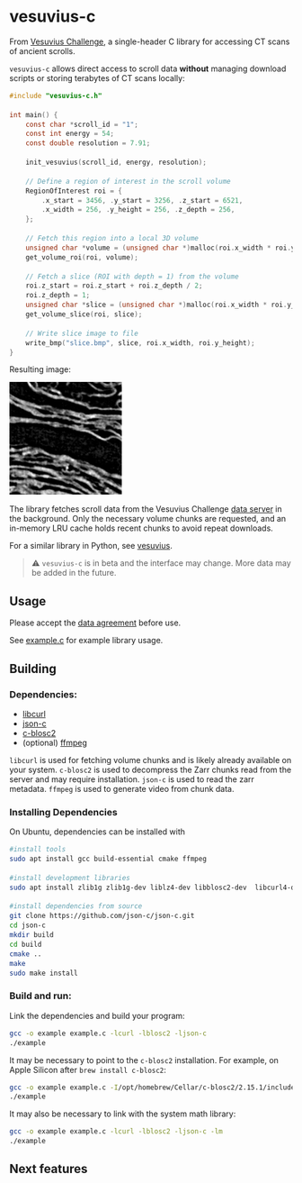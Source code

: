 # vesuvius-c

From [Vesuvius Challenge](https://scrollprize.org), a single-header C library for accessing CT scans of ancient scrolls.

`vesuvius-c` allows direct access to scroll data **without** managing download scripts or storing terabytes of CT scans locally:

```c
#include "vesuvius-c.h"

int main() {
    const char *scroll_id = "1";
    const int energy = 54;
    const double resolution = 7.91;

    init_vesuvius(scroll_id, energy, resolution);

    // Define a region of interest in the scroll volume
    RegionOfInterest roi = {
        .x_start = 3456, .y_start = 3256, .z_start = 6521,
        .x_width = 256, .y_height = 256, .z_depth = 256,
    };

    // Fetch this region into a local 3D volume
    unsigned char *volume = (unsigned char *)malloc(roi.x_width * roi.y_height * roi.z_depth);
    get_volume_roi(roi, volume);

    // Fetch a slice (ROI with depth = 1) from the volume
    roi.z_start = roi.z_start + roi.z_depth / 2;
    roi.z_depth = 1;
    unsigned char *slice = (unsigned char *)malloc(roi.x_width * roi.y_height);
    get_volume_slice(roi, slice);

    // Write slice image to file
    write_bmp("slice.bmp", slice, roi.x_width, roi.y_height);
}
```

Resulting image:

<img src="img/sample_image.png" alt="Example scroll data" width="200"/>

The library fetches scroll data from the Vesuvius Challenge [data server](https://dl.ash2txt.org) in the background. Only the necessary volume chunks are requested, and an in-memory LRU cache holds recent chunks to avoid repeat downloads.

For a similar library in Python, see [vesuvius](https://github.com/ScrollPrize/vesuvius).

> ⚠️ `vesuvius-c` is in beta and the interface may change. More data may be added in the future.

## Usage

Please accept the [data agreement](https://forms.gle/HV1J6dJbmCB2z5QL8) before use.

See [example.c](example.c) for example library usage.

## Building

### Dependencies:

* [libcurl](https://curl.se/libcurl/)
* [json-c](https://json-c.github.io/json-c/)
* [c-blosc2](https://github.com/Blosc/c-blosc2)
* (optional) [ffmpeg](https://www.ffmpeg.org/)

`libcurl` is used for fetching volume chunks and is likely already available on your system. `c-blosc2` is used to decompress the Zarr chunks read from the server and may require installation. `json-c` is used to read the zarr metadata. `ffmpeg` is used to generate video from chunk data.

### Installing Dependencies

On Ubuntu, dependencies can be installed with

```sh
#install tools
sudo apt install gcc build-essential cmake ffmpeg

#install development libraries
sudo apt install zlib1g zlib1g-dev liblz4-dev libblosc2-dev  libcurl4-openssl-dev

#install dependencies from source
git clone https://github.com/json-c/json-c.git
cd json-c
mkdir build
cd build
cmake ..
make
sudo make install
```

### Build and run:

Link the dependencies and build your program:

```sh
gcc -o example example.c -lcurl -lblosc2 -ljson-c
./example
```

It may be necessary to point to the `c-blosc2` installation. For example, on Apple Silicon after `brew install c-blosc2`:

```sh
gcc -o example example.c -I/opt/homebrew/Cellar/c-blosc2/2.15.1/include -L/opt/homebrew/Cellar/c-blosc2/2.15.1/lib -lcurl -lblosc2 -ljson-c
./example
```

It may also be necessary to link with the system math library:

```sh
gcc -o example example.c -lcurl -lblosc2 -ljson-c -lm
./example
```

## Next features


